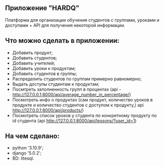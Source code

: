 ## Приложение "HARDQ"

Платформа для организации обучения студентов с группами,
уроками и доступами + API для получения некоторой информации.

## Что можно сделать в приложении:

- Добавить продукт;
- Добавить студентов;
- Добавить учителей;
- Добавить уроки к продуктам;
- Добавить студентов в группы;
- Распределить студентов по группам примерно равномерно;
- Выдать доступы студентам к продуктам;
- Посмтреть заполненность групп в процентах (api - http://127.0.0.1:8000/api/average_number_in_percentage/)
- Посмотреть инфо о продуктах (сам продукт, количество уроков в продукте и количество студентов с доступом к продукту,)
  api http://127.0.0.1:8000/api/products/)
- Посмотреть список уроков у студента по конкретному продукту по id студента (api http://127.0.0.1:8000/api/lessons/?user_id=1)

## На чем сделано:
- python '3.10.9';
- django '5.0.2';
- BD: litesql.